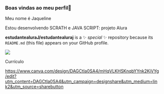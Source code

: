 ### Boas vindas ao meu perfil🥶
Meu nome é Jaqueline 

Estou desenvolvendo SCRATH e JAVA SCRIPT: projeto Alura

**estudantealuraJ/estudantealuraj** is a ✨ _special_ ✨ repository because its `README.md` (this file) appears on your GitHub profile.

![](https://media.tenor.com/p-d4ZP1JM0UAAAAi/stitch.gif)

Currículo 

https://www.canva.com/design/DAGCtIa0SA4/mHqVLKHSKnqbYYnk2KjVYg/edit?utm_content=DAGCtIa0SA4&utm_campaign=designshare&utm_medium=link2&utm_source=sharebutton

